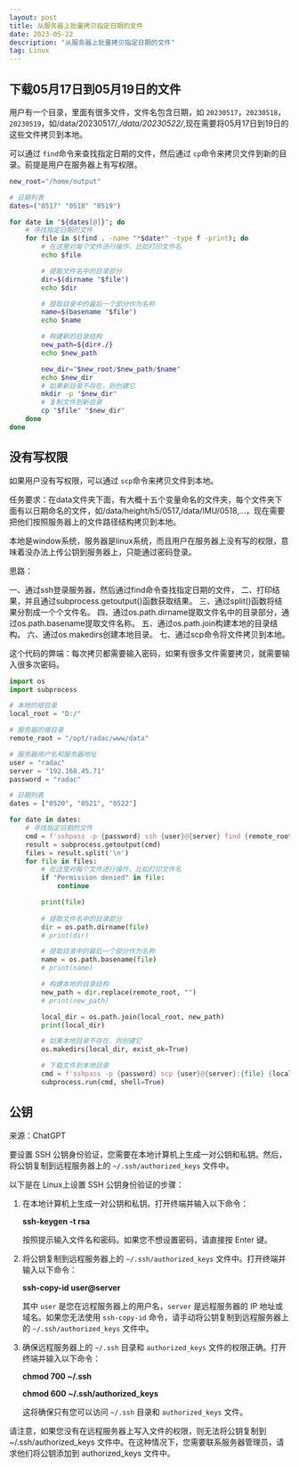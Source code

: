 ```yaml
---
layout: post
title: 从服务器上批量拷贝指定日期的文件
date: 2023-05-22
description: "从服务器上批量拷贝指定日期的文件"
tag: Linux
---
```

## 下载05月17日到05月19日的文件

用户有一个目录，里面有很多文件，文件名包含日期，如 `20230517`，`20230518`，`20230519`，如/data/20230517/*,/data/20230522/*,现在需要将05月17日到19日的这些文件拷贝到本地。

可以通过 `find`命令来查找指定日期的文件，然后通过 `cp`命令来拷贝文件到新的目录。前提是用户在服务器上有写权限。

```sh
new_root="/home/output"

# 日期列表
dates=("0517" "0518" "0519")

for date in "${dates[@]}"; do
    # 寻找指定日期的文件
    for file in $(find . -name "*$date*" -type f -print); do
        # 在这里对每个文件进行操作，比如打印文件名
        echo $file

        # 提取文件名中的目录部分
        dir=$(dirname "$file")
        echo $dir

        # 提取目录中的最后一个部分作为名称
        name=$(basename "$file")
        echo $name

        # 构建新的目录结构
        new_path=${dir#./}
        echo $new_path

        new_dir="$new_root/$new_path/$name"
        echo $new_dir
        # 如果新目录不存在，则创建它
        mkdir -p "$new_dir"
        # 复制文件到新目录
        cp "$file" "$new_dir"
    done
done
```

## 没有写权限

如果用户没有写权限，可以通过 `scp`命令来拷贝文件到本地。

任务要求：在data文件夹下面，有大概十五个变量命名的文件夹，每个文件夹下面有以日期命名的文件，如/data/height/h5/0517,/data/IMU/0518,...，现在需要把他们按照服务器上的文件路径结构拷贝到本地。

本地是window系统，服务器是linux系统，而且用户在服务器上没有写的权限，意味着没办法上传公钥到服务器上，只能通过密码登录。

思路：

一、通过ssh登录服务器，然后通过find命令查找指定日期的文件，
二、打印结果，并且通过subprocess.getoutput()函数获取结果。
三、通过split()函数将结果分割成一个个文件名。
四、通过os.path.dirname提取文件名中的目录部分，通过os.path.basename提取文件名称。
五、通过os.path.join构建本地的目录结构。
六、通过os.makedirs创建本地目录。
七、通过scp命令将文件拷贝到本地。

这个代码的弊端：每次拷贝都需要输入密码，如果有很多文件需要拷贝，就需要输入很多次密码。

```python
import os
import subprocess

# 本地的根目录
local_root = "D:/"

# 服务器的根目录
remote_root = "/opt/radac/www/data"

# 服务器用户名和服务器地址
user = "radac"
server = "192.168.45.71"
password = "radac"

# 日期列表
dates = ["0520", "0521", "0522"]

for date in dates:
    # 寻找指定日期的文件
    cmd = f'sshpass -p {password} ssh {user}@{server} find {remote_root} -name "*{date}*" -type f -print'
    result = subprocess.getoutput(cmd)
    files = result.split('\n')
    for file in files:
        # 在这里对每个文件进行操作，比如打印文件名
        if "Permission denied" in file:
            continue

        print(file)
      
        # 提取文件名中的目录部分
        dir = os.path.dirname(file)
        # print(dir)

        # 提取目录中的最后一个部分作为名称
        name = os.path.basename(file)
        # print(name)

        # 构建本地的目录结构
        new_path = dir.replace(remote_root, "")
        # print(new_path)

        local_dir = os.path.join(local_root, new_path)
        print(local_dir)

        # 如果本地目录不存在，则创建它
        os.makedirs(local_dir, exist_ok=True)

        # 下载文件到本地目录
        cmd = f'sshpass -p {password} scp {user}@{server}:{file} {local_dir}'
        subprocess.run(cmd, shell=True)
```

## 公钥

来源：ChatGPT

要设置 SSH 公钥身份验证，您需要在本地计算机上生成一对公钥和私钥。然后，将公钥复制到远程服务器上的 `~/.ssh/authorized_keys` 文件中。

以下是在 Linux上设置 SSH 公钥身份验证的步骤：

1. 在本地计算机上生成一对公钥和私钥。打开终端并输入以下命令：

   **ssh-keygen -t rsa**

   按照提示输入文件名和密码。如果您不想设置密码，请直接按 Enter 键。

2. 将公钥复制到远程服务器上的 `~/.ssh/authorized_keys` 文件中。打开终端并输入以下命令：

   **ssh-copy-id user@server**

   其中 `user` 是您在远程服务器上的用户名，`server` 是远程服务器的 IP 地址或域名。如果您无法使用 `ssh-copy-id` 命令，请手动将公钥复制到远程服务器上的 `~/.ssh/authorized_keys` 文件中。

3. 确保远程服务器上的 `~/.ssh` 目录和 `authorized_keys` 文件的权限正确。打开终端并输入以下命令：

   **chmod 700 ~/.ssh**

   **chmod 600 ~/.ssh/authorized_keys**

   这将确保只有您可以访问 `~/.ssh` 目录和 `authorized_keys` 文件。

请注意，如果您没有在远程服务器上写入文件的权限，则无法将公钥复制到 ~/.ssh/authorized_keys 文件中。在这种情况下，您需要联系服务器管理员，请求他们将公钥添加到 authorized_keys 文件中。
